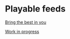 # Playable feeds

[Bring the best in you](https://rapalearning.com/gitapower/feed/8-25.14-1.18-1.bring_the_best_in_you)

[Work in progress](https://rapalearning.com/gitapower/feed/2-14.6-35_to_6-36.10-11)
